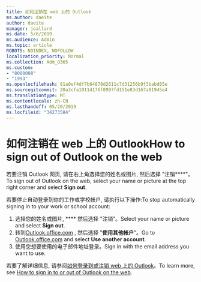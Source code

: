 ```yaml
---
title: 如何注销在 web 上的 Outlook
ms.author: daeite
author: daeite
manager: joallard
ms.date: 5/6/2019
ms.audience: Admin
ms.topic: article
ROBOTS: NOINDEX, NOFOLLOW
localization_priority: Normal
ms.collection: Adm_O365
ms.custom:
- "8000008"
- "1993"
ms.openlocfilehash: 81a0ef4df7b64878d2611c7d31256b9f3babd85e
ms.sourcegitcommit: 20a3cfa10114176f8997fd151e83d167a81945e4
ms.translationtype: MT
ms.contentlocale: zh-CN
ms.lasthandoff: 05/20/2019
ms.locfileid: "34273584"
---
```

# <a name="how-to-sign-out-of-outlook-on-the-web"></a><span data-ttu-id="c1855-102">如何注销在 web 上的 Outlook</span><span class="sxs-lookup"><span data-stu-id="c1855-102">How to sign out of Outlook on the web</span></span>

<span data-ttu-id="c1855-103">若要注销 Outlook 网页, 请在右上角选择您的姓名或图片, 然后选择 "注销\*\*\*\*"。</span><span class="sxs-lookup"><span data-stu-id="c1855-103">To sign out of Outlook on the web, select your name or picture at the top right corner and select **Sign out**.</span></span>

<span data-ttu-id="c1855-104">若要停止自动登录到你的工作或学校帐户, 请执行以下操作:</span><span class="sxs-lookup"><span data-stu-id="c1855-104">To stop automatically signing in to your work or school account:</span></span>

1. <span data-ttu-id="c1855-105">选择您的姓名或图片, \*\*\*\* 然后选择 "注销"。</span><span class="sxs-lookup"><span data-stu-id="c1855-105">Select your name or picture and select **Sign out**.</span></span>
1. <span data-ttu-id="c1855-106">转到[Outlook.office.com](https://outlook.office.com/) , 然后选择 "**使用其他帐户**"。</span><span class="sxs-lookup"><span data-stu-id="c1855-106">Go to [Outlook.office.com](https://outlook.office.com/) and select **Use another account**.</span></span>
1. <span data-ttu-id="c1855-107">使用您想要使用的电子邮件地址登录。</span><span class="sxs-lookup"><span data-stu-id="c1855-107">Sign in with the email address you want to use.</span></span>

<span data-ttu-id="c1855-108">若要了解详细信息, 请参阅[如何登录到或注销 web 上的 Outlook](https://support.office.com/article/763fab4d-0138-4814-b450-37fc286bcb79)。</span><span class="sxs-lookup"><span data-stu-id="c1855-108">To learn more, see [How to sign in to or out of Outlook on the web](https://support.office.com/article/763fab4d-0138-4814-b450-37fc286bcb79).</span></span>